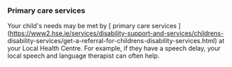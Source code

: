 ###  Primary care services

Your child's needs may be met by [ primary care services
](https://www2.hse.ie/services/disability-support-and-services/childrens-
disability-services/get-a-referral-for-childrens-disability-services.html) at
your Local Health Centre. For example, if they have a speech delay, your local
speech and language therapist can often help.

